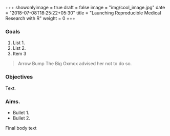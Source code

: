 +++
showonlyimage = true
draft = false
image = "img/cool_image.jpg"
date = "2018-07-08T18:25:22+05:30"
title = "Launching Reproducible Medical Research with R"
weight = 0
+++

### Goals

1. List 1.
2. List 2.
3. Item 3

> Arrow Bump The Big Oxmox advised her not to do so.

### Objectives

Text.

### Aims.

* Bullet 1.
* Bullet 2.

Final body text 
